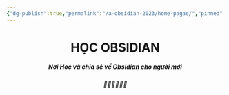 ```yaml
---
{"dg-publish":true,"permalink":"/a-obsidian-2023/home-pagae/","pinned":true,"tags":["gardenEntry"],"noteIcon":""}
---
```



# <center>  HỌC OBSIDIAN </center>
##### <center> Nơi Học và chia sẻ về Obsidian cho người mới</center>

##### <center> 🌟🌟🌟🌟🌟🌟</center>







